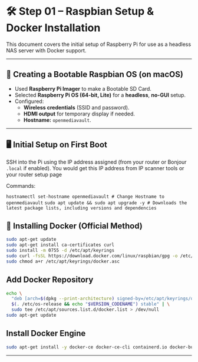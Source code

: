 # 🛠️ Step 01 – Raspbian Setup & Docker Installation

This document covers the initial setup of Raspberry Pi for use as a headless NAS server with Docker support.

---

## 🍏 Creating a Bootable Raspbian OS (on macOS)

- Used **Raspberry Pi Imager** to make a Bootable SD Card.
- Selected **Raspberry Pi OS (64-bit, Lite)** for a **headless**, **no-GUI** setup.
- Configured:
  - **Wireless credentials** (SSID and password).
  - **HDMI output** for temporary display if needed.
  - **Hostname:** `openmediavault`.

---

## 🖥️ Initial Setup on First Boot

SSH into the Pi using the IP address assigned (from your router or Bonjour `.local` if enabled).
You would get this IP address from IP scanner tools or your router setup page 

Commands:

`hostnamectl set-hostname openmediavault # Change Hostname to openmediavault` 
`sudo apt update && sudo apt upgrade -y # Downloads the latest package lists, including versions and dependencies`

## 🐳 Installing Docker (Official Method)
```bash
sudo apt-get update
sudo apt-get install ca-certificates curl
sudo install -m 0755 -d /etc/apt/keyrings
sudo curl -fsSL https://download.docker.com/linux/raspbian/gpg -o /etc/apt/keyrings/docker.asc
sudo chmod a+r /etc/apt/keyrings/docker.asc
```

## Add Docker Repository
```bash
echo \
  "deb [arch=$(dpkg --print-architecture) signed-by=/etc/apt/keyrings/docker.asc] https://download.docker.com/linux/raspbian \
  $(. /etc/os-release && echo "$VERSION_CODENAME") stable" | \
  sudo tee /etc/apt/sources.list.d/docker.list > /dev/null
sudo apt-get update
```

## Install Docker Engine
```bash
sudo apt-get install -y docker-ce docker-ce-cli containerd.io docker-buildx-plugin docker-compose-plugin
```
---


